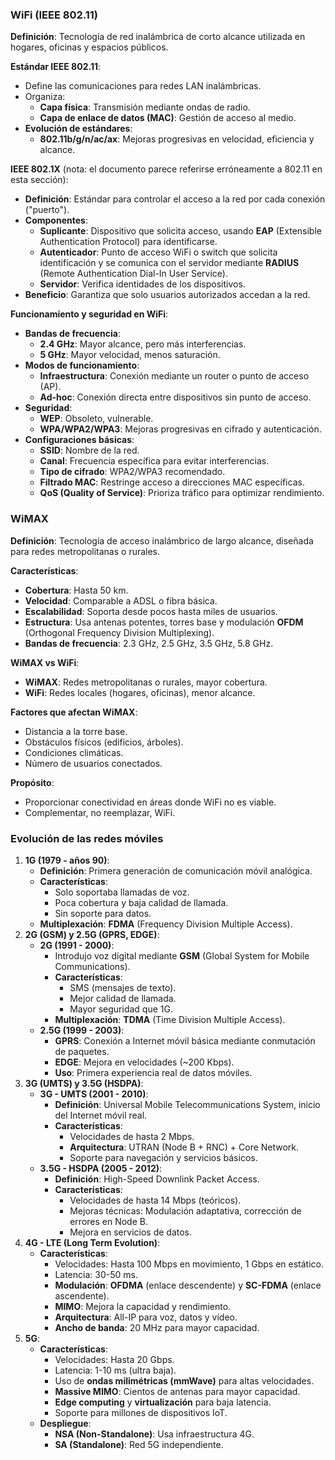 ### WiFi (IEEE 802.11)

**Definición**: Tecnología de red inalámbrica de corto alcance utilizada en hogares, oficinas y espacios públicos.

**Estándar IEEE 802.11**:

- Define las comunicaciones para redes LAN inalámbricas.
- Organiza:
    - **Capa física**: Transmisión mediante ondas de radio.
    - **Capa de enlace de datos (MAC)**: Gestión de acceso al medio.
- **Evolución de estándares**:
    - **802.11b/g/n/ac/ax**: Mejoras progresivas en velocidad, eficiencia y alcance.

**IEEE 802.1X** (nota: el documento parece referirse erróneamente a 802.11 en esta sección):

- **Definición**: Estándar para controlar el acceso a la red por cada conexión ("puerto").
- **Componentes**:
    - **Suplicante**: Dispositivo que solicita acceso, usando **EAP** (Extensible Authentication Protocol) para identificarse.
    - **Autenticador**: Punto de acceso WiFi o switch que solicita identificación y se comunica con el servidor mediante **RADIUS** (Remote Authentication Dial-In User Service).
    - **Servidor**: Verifica identidades de los dispositivos.
- **Beneficio**: Garantiza que solo usuarios autorizados accedan a la red.

**Funcionamiento y seguridad en WiFi**:

- **Bandas de frecuencia**:
    - **2.4 GHz**: Mayor alcance, pero más interferencias.
    - **5 GHz**: Mayor velocidad, menos saturación.
- **Modos de funcionamiento**:
    - **Infraestructura**: Conexión mediante un router o punto de acceso (AP).
    - **Ad-hoc**: Conexión directa entre dispositivos sin punto de acceso.
- **Seguridad**:
    - **WEP**: Obsoleto, vulnerable.
    - **WPA/WPA2/WPA3**: Mejoras progresivas en cifrado y autenticación.
- **Configuraciones básicas**:
    - **SSID**: Nombre de la red.
    - **Canal**: Frecuencia específica para evitar interferencias.
    - **Tipo de cifrado**: WPA2/WPA3 recomendado.
    - **Filtrado MAC**: Restringe acceso a direcciones MAC específicas.
    - **QoS (Quality of Service)**: Prioriza tráfico para optimizar rendimiento.

### WiMAX

**Definición**: Tecnología de acceso inalámbrico de largo alcance, diseñada para redes metropolitanas o rurales.

**Características**:

- **Cobertura**: Hasta 50 km.
- **Velocidad**: Comparable a ADSL o fibra básica.
- **Escalabilidad**: Soporta desde pocos hasta miles de usuarios.
- **Estructura**: Usa antenas potentes, torres base y modulación **OFDM** (Orthogonal Frequency Division Multiplexing).
- **Bandas de frecuencia**: 2.3 GHz, 2.5 GHz, 3.5 GHz, 5.8 GHz.

**WiMAX vs WiFi**:

- **WiMAX**: Redes metropolitanas o rurales, mayor cobertura.
- **WiFi**: Redes locales (hogares, oficinas), menor alcance.

**Factores que afectan WiMAX**:

- Distancia a la torre base.
- Obstáculos físicos (edificios, árboles).
- Condiciones climáticas.
- Número de usuarios conectados.

**Propósito**:

- Proporcionar conectividad en áreas donde WiFi no es viable.
- Complementar, no reemplazar, WiFi.

### Evolución de las redes móviles

1. **1G (1979 - años 90)**:
    - **Definición**: Primera generación de comunicación móvil analógica.
    - **Características**:
        - Solo soportaba llamadas de voz.
        - Poca cobertura y baja calidad de llamada.
        - Sin soporte para datos.
    - **Multiplexación**: **FDMA** (Frequency Division Multiple Access).
2. **2G (GSM) y 2.5G (GPRS, EDGE)**:
    - **2G (1991 - 2000)**:
        - Introdujo voz digital mediante **GSM** (Global System for Mobile Communications).
        - **Características**:
            - SMS (mensajes de texto).
            - Mejor calidad de llamada.
            - Mayor seguridad que 1G.
        - **Multiplexación**: **TDMA** (Time Division Multiple Access).
    - **2.5G (1999 - 2003)**:
        - **GPRS**: Conexión a Internet móvil básica mediante conmutación de paquetes.
        - **EDGE**: Mejora en velocidades (~200 Kbps).
        - **Uso**: Primera experiencia real de datos móviles.
3. **3G (UMTS) y 3.5G (HSDPA)**:
    - **3G - UMTS (2001 - 2010)**:
        - **Definición**: Universal Mobile Telecommunications System, inicio del Internet móvil real.
        - **Características**:
            - Velocidades de hasta 2 Mbps.
            - **Arquitectura**: UTRAN (Node B + RNC) + Core Network.
            - Soporte para navegación y servicios básicos.
    - **3.5G - HSDPA (2005 - 2012)**:
        - **Definición**: High-Speed Downlink Packet Access.
        - **Características**:
            - Velocidades de hasta 14 Mbps (teóricos).
            - Mejoras técnicas: Modulación adaptativa, corrección de errores en Node B.
            - Mejora en servicios de datos.
4. **4G - LTE (Long Term Evolution)**:
    - **Características**:
        - Velocidades: Hasta 100 Mbps en movimiento, 1 Gbps en estático.
        - Latencia: 30-50 ms.
        - **Modulación**: **OFDMA** (enlace descendente) y **SC-FDMA** (enlace ascendente).
        - **MIMO**: Mejora la capacidad y rendimiento.
        - **Arquitectura**: All-IP para voz, datos y vídeo.
        - **Ancho de banda**: 20 MHz para mayor capacidad.
5. **5G**:
    - **Características**:
        - Velocidades: Hasta 20 Gbps.
        - Latencia: 1-10 ms (ultra baja).
        - Uso de **ondas milimétricas (mmWave)** para altas velocidades.
        - **Massive MIMO**: Cientos de antenas para mayor capacidad.
        - **Edge computing** y **virtualización** para baja latencia.
        - Soporte para millones de dispositivos IoT.
    - **Despliegue**:
        - **NSA (Non-Standalone)**: Usa infraestructura 4G.
        - **SA (Standalone)**: Red 5G independiente.